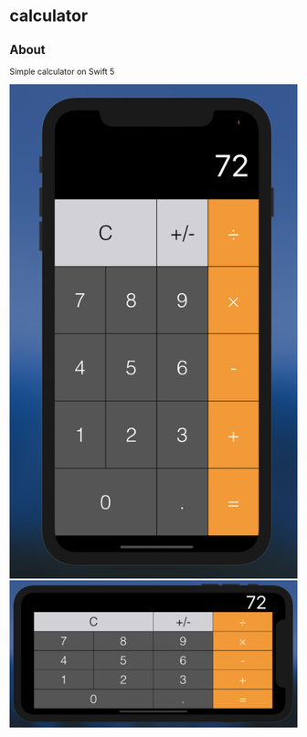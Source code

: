 # calculator

## About

Simple calculator on Swift 5

![preview](calculator_vertical.png)
![preview](calculator_horizontal.png)

